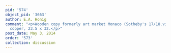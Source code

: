 ```yaml
---
pid: '574'
object_pid: '3663'
author: E.A. Honig
comment: "<p>Wooden copy formerly art market Monaco (Sotheby's 17/18.vi.88 #850),
  copper, 23.5 x 32.</p>"
post_date: May 3, 2014
order: '573'
collection: discussion
---
```

